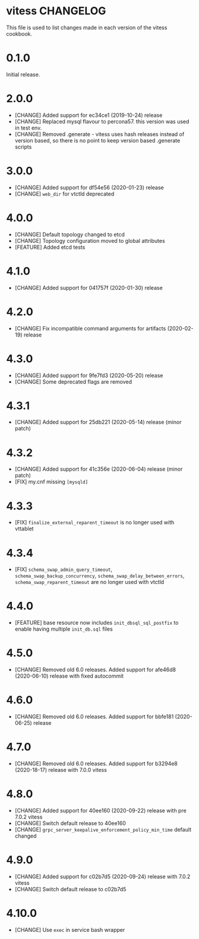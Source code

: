 # vitess CHANGELOG

This file is used to list changes made in each version of the vitess cookbook.

# 0.1.0

Initial release.

# 2.0.0

- [CHANGE] Added support for ec34ce1 (2019-10-24) release
- [CHANGE] Replaced mysql flavour to percona57. this version was used in test env.
- [CHANGE] Removed .generate - vitess uses hash releases instead of version based, so there is no point to keep version based .generate scripts

# 3.0.0

- [CHANGE] Added support for df54e56 (2020-01-23) release
- [CHANGE] `web_dir` for vtctld deprecated

# 4.0.0

- [CHANGE] Default topology changed to etcd
- [CHANGE] Topology configuration moved to global attributes
- [FEATURE] Added etcd tests

# 4.1.0

- [CHANGE] Added support for 041757f (2020-01-30) release

# 4.2.0

- [CHANGE] Fix incompatible command arguments for artifacts  (2020-02-19) release

# 4.3.0

- [CHANGE] Added support for 9fe7fd3 (2020-05-20) release
- [CHANGE] Some deprecated flags are removed


# 4.3.1
- [CHANGE] Added support for 25db221 (2020-05-14) release (minor patch)

# 4.3.2
- [CHANGE] Added support for 41c356e (2020-06-04) release (minor patch)
- [FIX] my.cnf missing `[mysqld]`

# 4.3.3
- [FIX] `finalize_external_reparent_timeout` is no longer used with vttablet

# 4.3.4
- [FIX] `schema_swap_admin_query_timeout`, `schema_swap_backup_concurrency`, `schema_swap_delay_between_errors`, `schema_swap_reparent_timeout` are no longer used with vtctld

# 4.4.0
- [FEATURE] base resource now includes `init_dbsql_sql_postfix` to enable having multiple `init_db.sql` files

# 4.5.0
- [CHANGE] Removed old 6.0 releases. Added support for afe46d8 (2020-06-10) release with fixed autocommit

# 4.6.0
- [CHANGE] Removed old 6.0 releases. Added support for bbfe181 (2020-06-25) release

# 4.7.0
- [CHANGE] Removed old 6.0 releases. Added support for b3294e8 (2020-18-17) release with 7.0.0 vitess

# 4.8.0
- [CHANGE] Added support for 40ee160 (2020-09-22) release with pre 7.0.2 vitess
- [CHANGE] Switch default release to 40ee160
- [CHANGE] `grpc_server_keepalive_enforcement_policy_min_time` default changed

# 4.9.0
- [CHANGE] Added support for c02b7d5 (2020-09-24) release with 7.0.2 vitess
- [CHANGE] Switch default release to c02b7d5

# 4.10.0
- [CHANGE] Use `exec` in service bash wrapper
